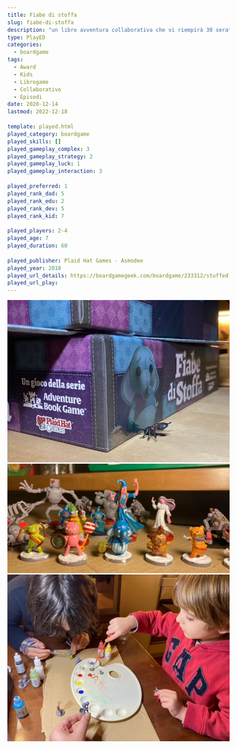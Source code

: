 ```yaml
---
title: Fiabe di stoffa
slug: fiabe-di-stoffa
description: "un libro avventura collaborativa che vi riempirà 30 serate in un mondo tipo Toy Story"
type: PlayED
categories:
  - boardgame
tags:
  - Award
  - Kids
  - Librogame
  - Collaborativo
  - Episodi
date: 2020-12-14
lastmod: 2022-12-18

template: played.html
played_category: boardgame
played_skills: []
played_gameplay_complex: 3
played_gameplay_strategy: 2
played_gameplay_luck: 1
played_gameplay_interaction: 3

played_preferred: 1
played_rank_dad: 5
played_rank_edu: 2
played_rank_dev: 5
played_rank_kid: 7

played_players: 2-4
played_age: 7
played_duration: 60

played_publisher: Plaid Hat Games - Asmodee
played_year: 2018
played_url_details: https://boardgamegeek.com/boardgame/233312/stuffed-fables
played_url_play: 
---
```


![](img/fiabe_di_stoffa.webp)
![](img/fiabe_di_stoffa_miniature.webp)
![](img/fiabe_di_stoffa_pittura.webp)

